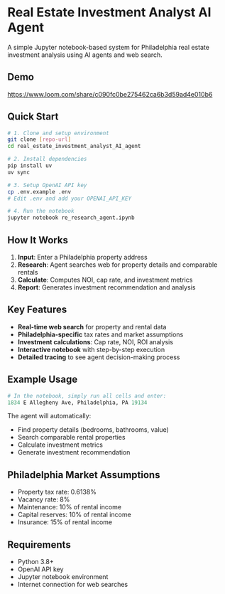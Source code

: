# Real Estate Investment Analyst AI Agent

A simple Jupyter notebook-based system for Philadelphia real estate investment analysis using AI agents and web search.

## Demo
https://www.loom.com/share/c090fc0be275462ca6b3d59ad4e010b6

## Quick Start

```bash
# 1. Clone and setup environment
git clone [repo-url]
cd real_estate_investment_analyst_AI_agent

# 2. Install dependencies
pip install uv
uv sync

# 3. Setup OpenAI API key
cp .env.example .env
# Edit .env and add your OPENAI_API_KEY

# 4. Run the notebook
jupyter notebook re_research_agent.ipynb
```

## How It Works

1. **Input**: Enter a Philadelphia property address
2. **Research**: Agent searches web for property details and comparable rentals
3. **Calculate**: Computes NOI, cap rate, and investment metrics
4. **Report**: Generates investment recommendation and analysis

## Key Features

- **Real-time web search** for property and rental data
- **Philadelphia-specific** tax rates and market assumptions
- **Investment calculations**: Cap rate, NOI, ROI analysis
- **Interactive notebook** with step-by-step execution
- **Detailed tracing** to see agent decision-making process

## Example Usage

```python
# In the notebook, simply run all cells and enter:
1834 E Allegheny Ave, Philadelphia, PA 19134
```

The agent will automatically:
- Find property details (bedrooms, bathrooms, value)
- Search comparable rental properties
- Calculate investment metrics
- Generate investment recommendation

## Philadelphia Market Assumptions

- Property tax rate: 0.6138%
- Vacancy rate: 8%
- Maintenance: 10% of rental income
- Capital reserves: 10% of rental income
- Insurance: 15% of rental income

## Requirements

- Python 3.8+
- OpenAI API key
- Jupyter notebook environment
- Internet connection for web searches
